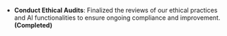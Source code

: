 - **Conduct Ethical Audits**: Finalized the reviews of our ethical practices and AI functionalities to ensure ongoing compliance and improvement. **(Completed)**